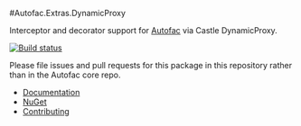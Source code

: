 #Autofac.Extras.DynamicProxy

Interceptor and decorator support for [Autofac](http://autofac.org) via Castle DynamicProxy.

[![Build status](https://ci.appveyor.com/api/projects/status/nx0urssttgc840eo?svg=true)](https://ci.appveyor.com/project/Autofac/autofac-extras-dynamicproxy)

Please file issues and pull requests for this package in this repository rather than in the Autofac core repo.

- [Documentation](http://autofac.readthedocs.org/en/latest/advanced/interceptors.html)
- [NuGet](https://www.nuget.org/packages/Autofac.Extras.DynamicProxy/)
- [Contributing](http://autofac.readthedocs.org/en/latest/contributors.html)